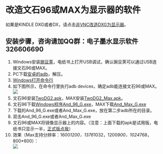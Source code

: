 # 改造文石96或MAX为显示器的软件 #
如果是KINDLE DXG或者DX，请点击[非VNC改造DXG为显示器](https://github.com/nahtethan/dxg-display/blob/master/DXG.md)。
## 安装步骤，咨询请加QQ群：电子墨水显示软件 326606690 ##
1. Windows安装[豌豆荚](http://mir.wandoujia.com/getwdj/homepage_)，电纸书上打开USB调试，确认豌豆荚可以通过USB连接文石96或MAX。
2. PC下载[安卓的adb](https://raw.githubusercontent.com/nahtethan/dxg-display/master/00-binary/adb.zip)，解压。
3. [Windows打开命令行](http://jingyan.baidu.com/article/a501d80ce26fecec630f5ee0.html)
4. 如下图所示，在命令行里执行adb devices，确定adb能连接文石96或MAX。  
![](https://github.com/nahtethan/dxg-display/blob/master/99-pictures/adb.jpg)
5. 文石96安装[TwoDG2.apk](https://raw.githubusercontent.com/nahtethan/dxg-display/master/00-binary/TwoDG2.apk)，MAX安装[TwoDG2_Max.apk](https://raw.githubusercontent.com/nahtethan/dxg-display/master/00-binary/TwoDG2_Max.apk)。
6. 文石96下载[Windows程序And_96_G.exe](https://www.hi-pda.com/forum/attachment.php?aid=Mjg5NzYzOHxlNmYzNjM0M3wxNDg3NjAwNzY5fDViMjF3T3c4TGRoeE5KdUdiQTg4MG9RWThQWXlJQ3NidW5LeWF3aEZseXpYTXZv)，MAX下载[And_Max_G.exe](https://www.hi-pda.com/forum/attachment.php?aid=Mjg5NzYzOXwwNWM2NWQ1M3wxNDg3NjAwNzY5fDViMjF3T3c4TGRoeE5KdUdiQTg4MG9RWThQWXlJQ3NidW5LeWF3aEZseXpYTXZv)
7. 下载的And_96_G.exe或者And_Max_G.exe，放在第二步adb所在的目录。
8. 双击And_96_G.exe或者And_Max_G.exe
9. 文石96或MAX将镜像显示器上的内容。（注意：上面下载的apk是试用版，电纸书只显示一半，[正式版点我](https://item.taobao.com/item.htm?id=520024244524)）
10. 效果（Max支持分辨率：1600*1200，1376*1032，1200*900，1024*768，800*600）：  
![](https://github.com/nahtethan/dxg-display/blob/master/99-pictures/max.jpg)
